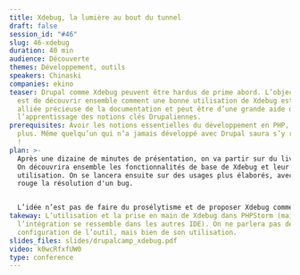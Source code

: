 ```yaml
---
title: Xdebug, la lumière au bout du tunnel
draft: false
session_id: "#46"
slug: 46-xdebug
duration: 40 min
audience: Découverte
themes: Développement, outils
speakers: Chinaski
companies: ekino
teaser: Drupal comme Xdebug peuvent être hardus de prime abord. L’objectif ici
  est de découvrir ensemble comment une bonne utilisation de Xdebug est une
  alliée précieuse de la documentation et peut être d’une grande aide dans
  l’apprentissage des notions clés Drupaliennes.
prerequisites: Avoir les notions essentielles du développement en PHP, rien de
  plus. Même quelqu’un qui n’a jamais développé avec Drupal saura s’y retrouver
  !
plan: >-
  Après une dizaine de minutes de présentation, on va partir sur du live coding.
  On découvrira ensemble les fonctionnalités de base de Xdebug et leur
  utilisation. On se lancera ensuite sur des usages plus élaborés, avec pour fil
  rouge la résolution d'un bug.


  L’idée n’est pas de faire du prosélytisme et de proposer Xdebug comme solution à tout et n'importe quoi, mais bien de présenter l’outil d'une façon pragmatique, avec ses avantages et inconvénients.
takeway: L’utilisation et la prise en main de Xdebug dans PHPStorm (mais
  l’intégration se ressemble dans les autres IDE). On ne parlera pas de la
  configuration de l’outil, mais bien de son utilisation.
slides_files: slides/drupalcamp_xdebug.pdf
video: k0wcRfxfUW0
type: conference
---
```

